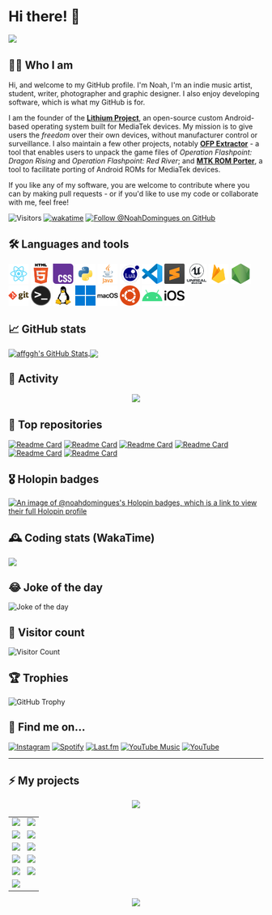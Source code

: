 # Hi there! 👋

[<img src="https://github.com/user-attachments/assets/c62c6e40-c86f-4790-ac95-bb3dbf80a00f">](https://discord.gg/3zbfaTNN7V)

## 🙋‍♂️ Who I am

Hi, and welcome to my GitHub profile. I'm Noah, I'm an indie music artist, student, writer, photographer and graphic designer. I also enjoy developing software, which is what my GitHub is for.

I am the founder of the **[Lithium Project](https://github.com/NoahDomingues/Lithium)**, an open-source custom Android-based operating system built for MediaTek devices. My mission is to give users the _freedom_ over their own devices, without manufacturer control or surveillance. I also maintain a few other projects, notably **[OFP Extractor](https://github.com/NoahDomingues/OFP-Extractor)** - a tool that enables users to unpack the game files of _Operation Flashpoint: Dragon Rising_ and _Operation Flashpoint: Red River_; and **[MTK ROM Porter](https://github.com/NoahDomingues/MTK-ROM-Porter)**, a tool to facilitate porting of Android ROMs for MediaTek devices.

If you like any of my software, you are welcome to contribute where you can by making pull requests - or if you'd like to use my code or collaborate with me, feel free!

![Visitors](https://visitor-badge.laobi.icu/badge?page_id=NoahDomingues.NoahDomingues) [![wakatime](https://wakatime.com/badge/user/ea04b493-bc6a-4ff5-88e9-17e7f6a3eb9e.svg)](https://wakatime.com/@ea04b493-bc6a-4ff5-88e9-17e7f6a3eb9e) [![Follow @NoahDomingues on GitHub](https://img.shields.io/github/followers/NoahDomingues?label=Follow&style=social)](https://github.com/NoahDomingues)

<!--
![GitHub commit activity](https://img.shields.io/github/commit-activity/w/NoahDomingues/Lithium?style=flat)
-->

## 🛠️ Languages and tools

<p align="left">
<a target="_blank" rel="noopener noreferrer" href="https://raw.githubusercontent.com/github/explore/80688e429a7d4ef2fca1e82350fe8e3517d3494d/topics/react/react.png"><img src="https://raw.githubusercontent.com/github/explore/80688e429a7d4ef2fca1e82350fe8e3517d3494d/topics/react/react.png" alt="REACT" style="max-width: 100%;" height="40"></a>
<a target="_blank" rel="noopener noreferrer" href="https://raw.githubusercontent.com/github/explore/80688e429a7d4ef2fca1e82350fe8e3517d3494d/topics/html/html.png"><img alt="HTML5" src="https://raw.githubusercontent.com/github/explore/80688e429a7d4ef2fca1e82350fe8e3517d3494d/topics/html/html.png" style="max-width: 100%;" height="40"></a>
<a target="_blank" rel="noopener noreferrer" href="https://raw.githubusercontent.com/github/explore/80688e429a7d4ef2fca1e82350fe8e3517d3494d/topics/css/css.png"><img src="https://raw.githubusercontent.com/github/explore/80688e429a7d4ef2fca1e82350fe8e3517d3494d/topics/css/css.png" alt="CSS" style="max-width: 100%;" height="40"></a>
<a target="_blank" rel="noopener noreferrer" href="https://raw.githubusercontent.com/github/explore/80688e429a7d4ef2fca1e82350fe8e3517d3494d/topics/python/python.png"><img src="https://raw.githubusercontent.com/github/explore/80688e429a7d4ef2fca1e82350fe8e3517d3494d/topics/python/python.png" alt="Python" style="max-width: 100%;" height="40"></a>
<a target="_blank" rel="noopener noreferrer" href="https://raw.githubusercontent.com/github/explore/80688e429a7d4ef2fca1e82350fe8e3517d3494d/topics/java/java.png"><img src="https://raw.githubusercontent.com/github/explore/80688e429a7d4ef2fca1e82350fe8e3517d3494d/topics/java/java.png" alt="Java" style="max-width: 100%;" height="40"></a>
<a target="_blank" rel="noopener noreferrer" href="https://raw.githubusercontent.com/github/explore/80688e429a7d4ef2fca1e82350fe8e3517d3494d/topics/lua/lua.png"><img src="https://raw.githubusercontent.com/github/explore/80688e429a7d4ef2fca1e82350fe8e3517d3494d/topics/lua/lua.png" alt="Lua" style="max-width: 100%;" height="40"></a>
<a target="_blank" rel="noopener noreferrer" href="https://raw.githubusercontent.com/github/explore/80688e429a7d4ef2fca1e82350fe8e3517d3494d/topics/visual-studio-code/visual-studio-code.png"><img src="https://raw.githubusercontent.com/github/explore/80688e429a7d4ef2fca1e82350fe8e3517d3494d/topics/visual-studio-code/visual-studio-code.png" alt="VS Code" style="max-width: 100%;" height="40"></a>
<a target="_blank" rel="noopener noreferrer" href="https://raw.githubusercontent.com/github/explore/80688e429a7d4ef2fca1e82350fe8e3517d3494d/topics/visual-studio-code/visual-studio-code.png"><img src="https://raw.githubusercontent.com/github/explore/80688e429a7d4ef2fca1e82350fe8e3517d3494d/topics/sublime-text/sublime-text.png" alt="Sublime Text" style="max-width: 100%;" height="40"></a>
<a target="_blank" rel="noopener noreferrer" href="https://raw.githubusercontent.com/github/explore/80688e429a7d4ef2fca1e82350fe8e3517d3494d/topics/unreal-engine/unreal-engine.png"><img src="https://raw.githubusercontent.com/github/explore/80688e429a7d4ef2fca1e82350fe8e3517d3494d/topics/unreal-engine/unreal-engine.png" alt="Unreal Engine" style="max-width: 100%;" height="40"></a>
<a target="_blank" rel="noopener noreferrer" href="https://raw.githubusercontent.com/github/explore/80688e429a7d4ef2fca1e82350fe8e3517d3494d/topics/sublime-text/sublime-text.png"><img src="https://raw.githubusercontent.com/github/explore/80688e429a7d4ef2fca1e82350fe8e3517d3494d/topics/firebase/firebase.png" alt="Firebase" style="max-width: 100%;" height="40"></a>
<a target="_blank" rel="noopener noreferrer" href="https://raw.githubusercontent.com/github/explore/80688e429a7d4ef2fca1e82350fe8e3517d3494d/topics/bootstrap/bootstrap.png"><img src="https://raw.githubusercontent.com/github/explore/80688e429a7d4ef2fca1e82350fe8e3517d3494d/topics/nodejs/nodejs.png" alt="NodeJS" style="max-width: 100%;" height="40"></a>
<a target="_blank" rel="noopener noreferrer" href="https://raw.githubusercontent.com/github/explore/80688e429a7d4ef2fca1e82350fe8e3517d3494d/topics/git/git.png"><img src="https://raw.githubusercontent.com/github/explore/80688e429a7d4ef2fca1e82350fe8e3517d3494d/topics/git/git.png" alt="Git" style="max-width: 100%;" height="40"></a>
<a target="_blank" rel="noopener noreferrer" href="https://raw.githubusercontent.com/github/explore/80688e429a7d4ef2fca1e82350fe8e3517d3494d/topics/terminal/terminal.png"><img src="https://raw.githubusercontent.com/github/explore/80688e429a7d4ef2fca1e82350fe8e3517d3494d/topics/terminal/terminal.png" alt="Terminal" style="max-width: 100%;" height="40"></a>
<a target="_blank" rel="noopener noreferrer" href="https://raw.githubusercontent.com/github/explore/80688e429a7d4ef2fca1e82350fe8e3517d3494d/topics/linux/linux.png"><img src="https://raw.githubusercontent.com/github/explore/80688e429a7d4ef2fca1e82350fe8e3517d3494d/topics/linux/linux.png" alt="Linux" style="max-width: 100%;" height="40"></a>
<a target="_blank" rel="noopener noreferrer" href="https://raw.githubusercontent.com/github/explore/80688e429a7d4ef2fca1e82350fe8e3517d3494d/topics/windows/windows.png"><img src="https://raw.githubusercontent.com/github/explore/80688e429a7d4ef2fca1e82350fe8e3517d3494d/topics/windows/windows.png" alt="Windows" style="max-width: 100%;" height="40"></a>
<a target="_blank" rel="noopener noreferrer" href="https://raw.githubusercontent.com/github/explore/80688e429a7d4ef2fca1e82350fe8e3517d3494d/topics/macos/macos.png"><img src="https://raw.githubusercontent.com/github/explore/80688e429a7d4ef2fca1e82350fe8e3517d3494d/topics/macos/macos.png" alt="MacOS" style="max-width: 100%;" height="40"></a>
<a target="_blank" rel="noopener noreferrer" href="https://raw.githubusercontent.com/github/explore/80688e429a7d4ef2fca1e82350fe8e3517d3494d/topics/ubuntu/ubuntu.png"><img src="https://raw.githubusercontent.com/github/explore/80688e429a7d4ef2fca1e82350fe8e3517d3494d/topics/ubuntu/ubuntu.png" alt="Ubuntu" style="max-width: 100%;" height="40"></a>
<a target="_blank" rel="noopener noreferrer" href="https://raw.githubusercontent.com/github/explore/80688e429a7d4ef2fca1e82350fe8e3517d3494d/topics/android/android.png"><img src="https://raw.githubusercontent.com/github/explore/80688e429a7d4ef2fca1e82350fe8e3517d3494d/topics/android/android.png" alt="Android" style="max-width: 100%;" height="40"></a>
<a target="_blank" rel="noopener noreferrer" href="https://raw.githubusercontent.com/github/explore/80688e429a7d4ef2fca1e82350fe8e3517d3494d/topics/ios/ios.png"><img src="https://raw.githubusercontent.com/github/explore/80688e429a7d4ef2fca1e82350fe8e3517d3494d/topics/ios/ios.png" alt="iOS" style="max-width: 100%;" height="40"></a>
</p>

## 📈 GitHub stats

<a href="https://github.com/NoahDomingues/NoahDomingues">
  <img align="center" src="https://github-readme-stats.vercel.app/api?username=NoahDomingues&show=reviews,discussions_started,discussions_answered,prs_merged,prs_merged_percentage&show_icons=true&line_height=27&count_private=true&title_color=ffffff&text_color=c9cacc&icon_color=2bbc8a&bg_color=1d1f21" alt="affggh's GitHub Stats" />
</a>
<a href="https://github.com/NoahDomingues/NoahDomingues">
  <img align="center" src="https://github-readme-stats.vercel.app/api/top-langs/?username=NoahDomingues&title_color=ffffff&text_color=c9cacc&icon_color=2bbc8a&bg_color=1d1f21&langs_count=6" />
</a>

<!-- REMOVED WHILE UNAVAILABLE
## 🔥 GitHub Streak

![GitHub Streak](https://github-readme-streak-stats.herokuapp.com/?user=NoahDomingues&theme=dark)
-->

## 🧪 Activity

<div align="center">
  <img src="https://github-readme-activity-graph.vercel.app/graph?username=NoahDomingues&theme=github-dark&hide_border=false" />
</div>

## 🌟 Top repositories

[![Readme Card](https://github-readme-stats.vercel.app/api/pin/?username=NoahDomingues&repo=OFP-Extractor&theme=blue-green)](https://github.com/NoahDomingues/OFP-Extractor)
[![Readme Card](https://github-readme-stats.vercel.app/api/pin/?username=NoahDomingues&repo=MTK-ROM-Porter&theme=blue-green)](https://github.com/NoahDomingues/MTK-ROM-Porter)
[![Readme Card](https://github-readme-stats.vercel.app/api/pin/?username=NoahDomingues&repo=Lithium&theme=blue-green)](https://github.com/NoahDomingues/Lithium)
[![Readme Card](https://github-readme-stats.vercel.app/api/pin/?username=NoahDomingues&repo=Android-IMG-Editor&theme=blue-green)](https://github.com/NoahDomingues/Android-IMG-Editor)
[![Readme Card](https://github-readme-stats.vercel.app/api/pin/?username=NoahDomingues&repo=Auto-TWRP-Builder&theme=blue-green)](https://github.com/NoahDomingues/Auto-TWRP-Builder)
[![Readme Card](https://github-readme-stats.vercel.app/api/pin/?username=NoahDomingues&repo=MTK-Toolbox&theme=blue-green)](https://github.com/NoahDomingues/MTK-Toolbox)

<!-- 
<a href="https://github.com/NoahDomingues/NoahDomingues">
  <img align="center" src="https://github-readme-stats.vercel.app/api/pin/?username=NoahDomingues&repo=OFP-Extractor&title_color=ffffff&text_color=c9cacc&icon_color=2bbc8a&bg_color=1d1f21&langs_count=6" />
</a>
<a href="https://github.com/NoahDomingues/NoahDomingues">
  <img align="center" src="https://github-readme-stats.vercel.app/api/pin/?username=NoahDomingues&repo=MTK-ROM-Porter&title_color=ffffff&text_color=c9cacc&icon_color=2bbc8a&bg_color=1d1f21&langs_count=6" />
</a>
<a href="https://github.com/NoahDomingues/NoahDomingues">
  <img align="center" src="https://github-readme-stats.vercel.app/api/pin/?username=NoahDomingues&repo=Lithium&title_color=ffffff&text_color=c9cacc&icon_color=2bbc8a&bg_color=1d1f21&langs_count=6" />
</a>
<a href="https://github.com/NoahDomingues/NoahDomingues">
  <img align="center" src="https://github-readme-stats.vercel.app/api/pin/?username=NoahDomingues&repo=Lithium-Beta&title_color=ffffff&text_color=c9cacc&icon_color=2bbc8a&bg_color=1d1f21&langs_count=6" />
</a>
-->

## 🎖 Holopin badges

[![An image of @noahdomingues's Holopin badges, which is a link to view their full Holopin profile](https://holopin.me/noahdomingues)](https://holopin.io/@noahdomingues)

## 🕰️ Coding stats (WakaTime)

<!--
![WakaTime stats](https://github-readme-stats.vercel.app/api/wakatime?username=@NoahDomingues)
-->

<a href="https://github.com/NoahDomingues/NoahDomingues">
  <img align="center" src="https://github-readme-stats.vercel.app/api/wakatime?username=NoahDomingues&title_color=ffffff&text_color=c9cacc&icon_color=2bbc8a&bg_color=1d1f21" />
</a>

## 😂 Joke of the day

![Joke of the day](https://readme-jokes.vercel.app/api)

## 👀 Visitor count

![Visitor Count](https://profile-counter.glitch.me/NoahDomingues/count.svg)

## 🏆 Trophies

<!--
<div align="left">
  <img src="https://github-profile-trophy.vercel.app/?username=NoahDomingues&theme=darkhub&no-frame=true&column=7&margin-w=10" />
</div>
-->

![GitHub Trophy](https://github-profile-trophy.vercel.app/?username=NoahDomingues)

## 👊 Find me on...

[![Instagram](https://img.shields.io/badge/Instagram-%23E4405F.svg?style=for-the-badge&logo=Instagram&logoColor=white)](https://instagram.com/itsnoahdomingues) [![Spotify](https://img.shields.io/badge/Spotify-1ED760?style=for-the-badge&logo=spotify&logoColor=white)](https://open.spotify.com/artist/6I4XmPMX2U6239LfO1KgPr) [![Last.fm](https://img.shields.io/badge/last.fm-D51007?style=for-the-badge&logo=last.fm&logoColor=white)](https://last.fm/artist/Noah+Domingues) [![YouTube Music](https://img.shields.io/badge/YouTube_Music-FF0000?style=for-the-badge&logo=youtube-music&logoColor=white)](https://music.youtube.com/channel/UC_MrgPmtT0-d6Dqd4QVe5GQ?si=MLKYquRrITFrhqEa) [![YouTube](https://img.shields.io/badge/YouTube-%23FF0000.svg?style=for-the-badge&logo=YouTube&logoColor=white)](https://youtube.com/@NoahDomingues?sub_confirmation=1)

---

## ⚡ My projects

<div align="center">
  <img src="https://capsule-render.vercel.app/api?type=waving&color=gradient&height=100&section=header&reversal=true" />
</div>

<!-- OLD PROJECT CARDS
[<img src="https://github.com/user-attachments/assets/7fe76dd2-d329-420f-a809-7424960cf766">](https://github.com/NoahDomingues/Lithium)

[<img src="https://github.com/user-attachments/assets/9a97cd0d-39f7-45d0-a56b-7e44221b8e87">](https://github.com/NoahDomingues/MTK-ROM-Porter)

[<img src="https://github.com/user-attachments/assets/7720f0a2-2489-42d8-acc7-a862b021eec5">](https://github.com/NoahDomingues/Android-IMG-Editor)

[<img src="https://github.com/user-attachments/assets/0a4bb969-dec8-42f2-afd8-0858283ac3fe">](https://github.com/NoahDomingues/Auto-TWRP-Builder)

[<img src="https://github.com/user-attachments/assets/9fdc99bb-dd90-4572-ad78-e824e6e7c64b">](https://github.com/NoahDomingues/MTK-Toolbox)

[<img src="https://github.com/user-attachments/assets/f07a9fd8-4e59-481f-a16a-3e81e6f49dba">](https://github.com/NoahDomingues/Auto-Custom-Recovery-Builder)

[<img src="https://github.com/user-attachments/assets/63ee6f6f-5b81-4b77-b522-a6a9b7046639">](https://github.com/NoahDomingues/OFP-Extractor)

[<img src="https://github.com/user-attachments/assets/d73ffbd2-a043-4894-b9fc-b1ad10105bf3">](https://github.com/NoahDomingues/OFDR-Patcher)

[<img src="https://github.com/user-attachments/assets/b20a8e62-95f1-4a9c-8d39-609dbde508ad">](https://github.com/NoahDomingues/FUI-SWF-Converter)

[<img src="https://github.com/user-attachments/assets/5099c8ea-53ea-4609-b53b-91b7668f255a">](https://github.com/NoahDomingues/STF-DDS-Converter)

[<img src="https://github.com/user-attachments/assets/83949190-fb98-4c92-9db1-361d432d3ef8">](https://github.com/NoahDomingues/XML-Extractor)
-->

<table style="border-collapse: collapse; border: none;">
  <tr>
    <td style="border: none;"><a href="https://github.com/NoahDomingues/Lithium"><img src="https://github.com/user-attachments/assets/7fe76dd2-d329-420f-a809-7424960cf766"></a></td>
    <td style="border: none;"><a href="https://github.com/NoahDomingues/MTK-ROM-Porter"><img src="https://github.com/user-attachments/assets/9a97cd0d-39f7-45d0-a56b-7e44221b8e87"></a></td>
  </tr>
  <tr>
    <td style="border: none;"><a href="https://github.com/NoahDomingues/Android-IMG-Editor"><img src="https://github.com/user-attachments/assets/7720f0a2-2489-42d8-acc7-a862b021eec5"></a></td>
    <td style="border: none;"><a href="https://github.com/NoahDomingues/Auto-TWRP-Builder"><img src="https://github.com/user-attachments/assets/0a4bb969-dec8-42f2-afd8-0858283ac3fe"></a></td>
  </tr>
  <tr>
    <td style="border: none;"><a href="https://github.com/NoahDomingues/MTK-Toolbox"><img src="https://github.com/user-attachments/assets/9fdc99bb-dd90-4572-ad78-e824e6e7c64b"></a></td>
    <td style="border: none;"><a href="https://github.com/NoahDomingues/Auto-Custom-Recovery-Builder"><img src="https://github.com/user-attachments/assets/f07a9fd8-4e59-481f-a16a-3e81e6f49dba"></a></td>
  </tr>
  <tr>
    <td style="border: none;"><a href="https://github.com/NoahDomingues/OFP-Extractor"><img src="https://github.com/user-attachments/assets/63ee6f6f-5b81-4b77-b522-a6a9b7046639"></a></td>
    <td style="border: none;"><a href="https://github.com/NoahDomingues/OFDR-Patcher"><img src="https://github.com/user-attachments/assets/d73ffbd2-a043-4894-b9fc-b1ad10105bf3"></a></td>
  </tr>
  <tr>
    <td style="border: none;"><a href="https://github.com/NoahDomingues/FUI-SWF-Converter"><img src="https://github.com/user-attachments/assets/b20a8e62-95f1-4a9c-8d39-609dbde508ad"></a></td>
    <td style="border: none;"><a href="https://github.com/NoahDomingues/STF-DDS-Converter"><img src="https://github.com/user-attachments/assets/5099c8ea-53ea-4609-b53b-91b7668f255a"></a></td>
  </tr>
  <tr>
    <td style="border: none;"><a href="https://github.com/NoahDomingues/XML-Extractor"><img src="https://github.com/user-attachments/assets/83949190-fb98-4c92-9db1-361d432d3ef8"></a></td>
    <td style="border: none;"></td>
  </tr>
</table>


<div align="center">
  <img src="https://capsule-render.vercel.app/api?type=waving&color=gradient&height=100&section=footer" />
</div>

<!--
**NoahDomingues/NoahDomingues** is a ✨ _special_ ✨ repository because its `README.md` (this file) appears on your GitHub profile.

Here are some ideas to get you started:

- 🔭 I’m currently working on ...
- 🌱 I’m currently learning ...
- 👯 I’m looking to collaborate on ...
- 🤔 I’m looking for help with ...
- 💬 Ask me about ...
- 📫 How to reach me: ...
- 😄 Pronouns: ...
- ⚡ Fun fact: ...
-->
